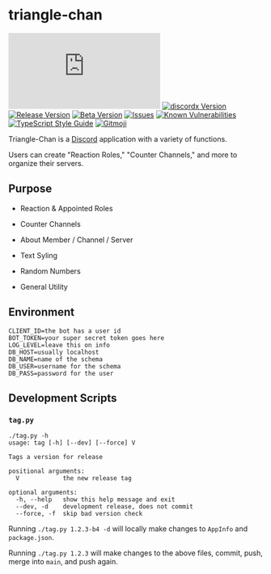 # triangle-chan

[![discord.js Version][discordjs-image]][discordjs-url]
[![discordx Version][discordx-image]][discordx-url]
[![Release Version][release-image]][release-url]
[![Beta Version][beta-image]][beta-url]
[![Issues][issues-image]][issues-url]
[![Known Vulnerabilities][snyk-image]][snyk-url]
[![TypeScript Style Guide][gts-image]][gts-url]
[![Gitmoji][gitmoji-image]][gitmoji-url]

Triangle-Chan is a [Discord](https://discord.com/) application with a variety of functions.

Users can create "Reaction Roles," "Counter Channels," and more to organize their servers.

## Purpose

- Reaction & Appointed Roles

- Counter Channels

- About Member / Channel / Server

- Text Syling

- Random Numbers

- General Utility

## Environment

```env
CLIENT_ID=the bot has a user id
BOT_TOKEN=your super secret token goes here
LOG_LEVEL=leave this on info
DB_HOST=usually localhost
DB_NAME=name of the schema
DB_USER=username for the schema
DB_PASS=password for the user
```

## Development Scripts

### `tag.py`

```
./tag.py -h
usage: tag [-h] [--dev] [--force] V

Tags a version for release

positional arguments:
  V            the new release tag

optional arguments:
  -h, --help   show this help message and exit
  --dev, -d    development release, does not commit
  --force, -f  skip bad version check
```

Running `./tag.py 1.2.3-b4 -d` will locally make changes to `AppInfo` and `package.json`.

Running `./tag.py 1.2.3` will make changes to the above files, commit, push, merge into `main`, and push again.

[discordjs-image]: https://img.shields.io/github/package-json/dependency-version/evaneliasyoung/triangle-chan/discord.js?color=5865F2
[discordjs-url]: https://www.npmjs.com/package/discord.js
[discordx-image]: https://img.shields.io/github/package-json/dependency-version/evaneliasyoung/triangle-chan/discordx?color=5865F2
[discordx-url]: https://www.npmjs.com/package/discordx
[release-image]: https://img.shields.io/github/package-json/v/evaneliasyoung/triangle-chan/main?color=brightgreen
[release-url]: https://github.com/evaneliasyoung/triangle-chan
[beta-image]: https://img.shields.io/github/package-json/v/evaneliasyoung/triangle-chan/dev?color=yellow
[beta-url]: https://github.com/evaneliasyoung/triangle-chan/tree/dev
[issues-image]: https://img.shields.io/github/issues/evaneliasyoung/triangle-chan?color=important
[issues-url]: https://github.com/evaneliasyoung/triangle-chan/issues
[snyk-image]: https://snyk.io/test/github/evaneliasyoung/triangle-chan/badge.svg
[snyk-url]: https://snyk.io/test/github/evaneliasyoung/triangle-chan
[snyk-image]: https://snyk.io/test/github/evaneliasyoung/triangle-chan/badge.svg
[snyk-url]: https://snyk.io/test/github/evaneliasyoung/triangle-chan
[gts-image]: https://img.shields.io/badge/code%20style-google-blueviolet.svg
[gts-url]: https://github.com/google/gts
[gitmoji-image]: https://img.shields.io/badge/git-%20😜%20😍-FFDD67.svg
[gitmoji-url]: https://gitmoji.dev
